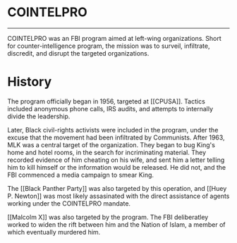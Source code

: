 # COINTELPRO


---
COINTELPRO was an FBI program aimed at left-wing organizations. Short for counter-intelligence program, the mission was to surveil, infiltrate, discredit, and disrupt the targeted organizations.

# History
The program officially began in 1956, targeted at [[CPUSA]]. Tactics included anonymous phone calls, IRS audits, and attempts to internally divide the leadership. 

Later, Black civil-rights activists were included in the program, under the excuse that the movement had been infiltrated by Communists. After 1963, MLK was a central target of the organization. They began to bug King's home and hotel rooms, in the search for incriminating material. They recorded evidence of him cheating on his wife, and sent him a letter telling him to kill himself or the information would be released. He did not, and the FBI commenced a media campaign to smear King. 

The [[Black Panther Party]] was also targeted by this operation, and [[Huey P. Newton]] was most likely assasinated with the direct assistance of agents working under the COINTELPRO mandate. 

[[Malcolm X]] was also targeted by the program. The FBI deliberatley worked to widen the rift between him and the Nation of Islam, a member of which eventually murdered him. 